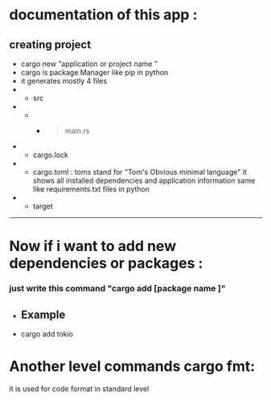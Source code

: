# documentation of this app :
## creating project 
- cargo new "application or project name "
- cargo is package Manager like pip in python
- it generates mostly 4 files 
- - src
- - - > main.rs
- - cargo.lock
- - cargo.toml : toms stand for "Tom's Obvious minimal language" it shows all installed dependencies and application information same like requirements.txt files in python 
- - target

---
# Now if i want to add new dependencies or packages :
### just write this command "cargo add [package name ]"

- ## Example
-  cargo add tokio  



# Another level commands cargo fmt:
it is used for code format in standard level 